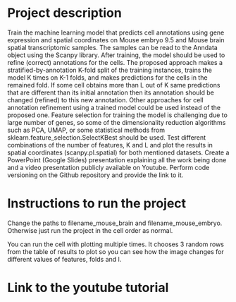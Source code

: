 # Project description
Train the machine learning model that predicts cell annotations using gene expression and spatial coordinates on Mouse embryo 9.5 and Mouse brain spatial transcriptomic samples. The samples can be read to the Anndata object using the Scanpy library. After training, the model should be used to refine (correct) annotations for the cells. The proposed approach makes a stratified-by-annotation K-fold split of the training instances, trains the model K times on K-1 folds, and makes predictions for the cells in the remained fold. If some cell obtains more than L out of K same predictions that are different than its initial annotation then its annotation should be changed (refined) to this new annotation. Other approaches for cell annotation refinement using a trained model could be used instead of the proposed one. Feature selection for training the model is challenging due to large number of genes, so some of the dimensionality reduction algorithms such as PCA, UMAP, or some statistical methods from sklearn.feature_selection.SelectKBest should be used. 
Test different combinations of the number of features, K and L and plot the results in spatial coordinates (scanpy.pl.spatial) for both mentioned datasets. 
Create a PowerPoint (Google Slides) presentation explaining all the work being done and a video presentation publicly available on Youtube. Perform code versioning on the Github repository and provide the link to it. 

# Instructions to run the project
Change the paths to filename_mouse_brain and filename_mouse_embryo.
Otherwise just run the project in the cell order as normal.

You can run the cell with plotting multiple times. It chooses 3 random rows from the table of results to plot so you can see how the image changes for different values of features, folds and l.

# Link to the youtube tutorial
